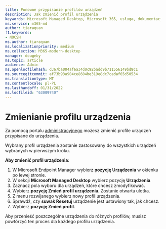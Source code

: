 ```yaml
---
title: Ponowne przypisanie profilów urządzeń
description: Jak zmienić profil urządzenia
keywords: Microsoft Managed Desktop, Microsoft 365, usługa, dokumentacja
ms.service: m365-md
author: tiaraquan
f1.keywords:
- NOCSH
ms.author: tiaraquan
ms.localizationpriority: medium
ms.collection: M365-modern-desktop
manager: dougeby
ms.topic: article
audience: Admin
ms.openlocfilehash: d367ba004af6a34d0c92badd9b711556149bd8c1
ms.sourcegitcommit: af73b93a904ce8604be319e8dc7cadaf65d50534
ms.translationtype: MT
ms.contentlocale: pl-PL
ms.lasthandoff: 01/31/2022
ms.locfileid: "63009740"
---
```

# <a name="change-the-device-profile"></a>Zmienianie profilu urządzenia

Za pomocą portalu [administracyjnego](../service-description/profiles.md) możesz zmienić profile urządzeń przypisane do urządzenia.

Wybrany profil urządzenia zostanie zastosowany do wszystkich urządzeń wybranych w pierwszym kroku.

**Aby zmienić profil urządzenia:**

1. W Microsoft Endpoint Manager wybierz **pozycję Urządzenia** w okienku po lewej stronie.
1. W sekcji **Microsoft Managed Desktop** wybierz pozycję **Urządzenia**.  
1. Zaznacz pola wyboru dla urządzeń, które chcesz zmodyfikować.
1. Wybierz **pozycję Zmień profil urządzenia**. Zostanie otwarta ulotka.
1. Z menu rozwijanego wybierz nowy profil urządzenia.
1. Sprawdź, czy **suwak Resetuj** urządzenie jest ustawiony tak, jak chcesz.
1. Wybierz **pozycję Zmień profil**.

Aby przenieść poszczególne urządzenia do różnych profilów, musisz powtórzyć ten proces dla każdego profilu urządzenia.
